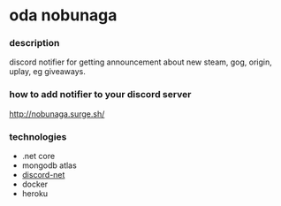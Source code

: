 # oda nobunaga

### description

discord notifier for getting announcement about new steam, gog, origin, uplay, eg giveaways.

### how to add notifier to your discord server

http://nobunaga.surge.sh/

### technologies

* .net core
* mongodb atlas
* [discord-net](https://github.com/discord-net/Discord.Net)
* docker
* heroku
